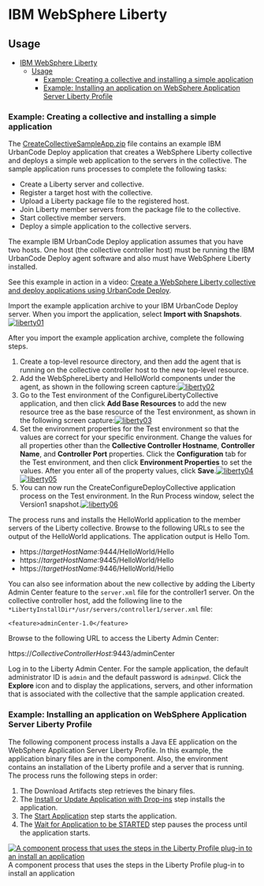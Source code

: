 
# IBM WebSphere Liberty

## Usage

- [IBM WebSphere Liberty](#ibm-websphere-liberty)
  - [Usage](#usage)
    - [Example: Creating a collective and installing a simple application](#example-creating-a-collective-and-installing-a-simple-application)
    - [Example: Installing an application on WebSphere Application Server Liberty Profile](#example-installing-an-application-on-websphere-application-server-liberty-profile)

### Example: Creating a collective and installing a simple application

The [CreateCollectiveSampleApp.zip](https://github.com/UrbanCode/IBM-UCD-PLUGINS/blob/main/files/WebSphereLiberty/SampleApplications/CreateCollectiveSampleApp.zip.txt) file contains an example IBM UrbanCode Deploy application that creates a WebSphere Liberty collective and deploys a simple web application to the servers in the collective. The sample application runs processes to complete the following tasks:

- Create a Liberty server and collective.
- Register a target host with the collective.
- Upload a Liberty package file to the registered host.
- Join Liberty member servers from the package file to the collective.
- Start collective member servers.
- Deploy a simple application to the collective servers.

The example IBM UrbanCode Deploy application assumes that you have two hosts. One host (the collective controller host) must be running the IBM UrbanCode Deploy agent software and also must have WebSphere Liberty installed.

See this example in action in a video: [Create a WebSphere Liberty collective and deploy applications using UrbanCode Deploy](https://www.youtube.com/watch?v=VaYQE5d96hY&feature=youtu.be).

Import the example application archive to your IBM UrbanCode Deploy server. When you import the application, select **Import with Snapshots**.[![liberty01](media/liberty01.png)](media/liberty01.png)

After you import the example application archive, complete the following steps.

1. Create a top-level resource directory, and then add the agent that is running on the collective controller host to the new top-level resource.
2. Add the WebSphereLiberty and HelloWorld components under the agent, as shown in the following screen capture:[![liberty02](media/liberty02.png)](media/liberty02.png)
3. Go to the Test environment of the ConfigureLibertyCollective application, and then click **Add Base Resources** to add the new resource tree as the base resource of the Test environment, as shown in the following screen capture:[![liberty03](media/liberty03.png)](media/liberty03.png)
4. Set the environment properties for the Test environment so that the values are correct for your specific environment. Change the values for all properties other than the **Collective Controller Hostname**, **Controller Name**, and **Controller Port** properties. Click the **Configuration** tab for the Test environment, and then click **Environment Properties** to set the values. After you enter all of the property values, click **Save**.[![liberty04](media/liberty04.png)](media/liberty04.png)[![liberty05](media/liberty05.png)](media/liberty05.png)
5. You can now run the CreateConfigureDeployCollective application process on the Test environment. In the Run Process window, select the Version1 snapshot.[![liberty06](media/liberty06.png)](media/liberty06.png)

The process runs and installs the HelloWorld application to the member servers of the Liberty collective. Browse to the following URLs to see the output of the HelloWorld applications. The application output is Hello Tom.

- https://*targetHostName*:9444/HelloWorld/Hello
- https://*targetHostName*:9445/HelloWorld/Hello
- https://*targetHostName*:9446/HelloWorld/Hello

You can also see information about the new collective by adding the Liberty Admin Center feature to the `server.xml` file for the controller1 server. On the collective controller host, add the following line to the `*LibertyInstallDir*/usr/servers/controller1/server.xml` file:

`<feature>adminCenter-1.0</feature>`

Browse to the following URL to access the Liberty Admin Center:

https://*CollectiveControllerHost*:9443/adminCenter

Log in to the Liberty Admin Center. For the sample application, the default administrator ID is `admin` and the default password is `adminpwd`. Click the **Explore** icon and to display the applications, servers, and other information that is associated with the collective that the sample application created.

### Example: Installing an application on WebSphere Application Server Liberty Profile

The following component process installs a Java EE application on the WebSphere Application Server Liberty Profile. In this example, the application binary files are in the component. Also, the environment contains an installation of the Liberty profile and a server that is running. The process runs the following steps in order:

1. The Download Artifacts step retrieves the binary files.
2. The [Install or Update Application with Drop-ins](steps#install_or_update_applications_with_dropins) step installs the application.
3. The [Start Application](steps#start_application) step starts the application.
4. The [Wait for Application to be STARTED](steps#wait_for_application_to_be_started) step pauses the process until the application starts.

[![A component process that uses the steps in the Liberty Profile plug-in to an install an application](media/examples_websphereliberty_install_app_a.gif)](media/examples_websphereliberty_install_app_a.gif)
A component process that uses the steps in the Liberty Profile plug-in to install an application

